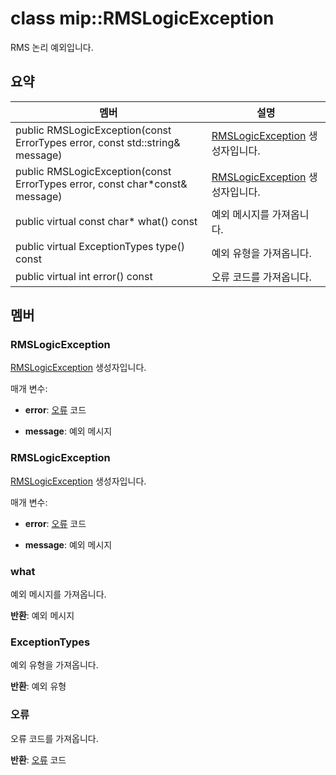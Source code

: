 # <a name="class-miprmslogicexception"></a>class mip::RMSLogicException 
RMS 논리 예외입니다.
  
## <a name="summary"></a>요약
 멤버                        | 설명                                
--------------------------------|---------------------------------------------
 public RMSLogicException(const ErrorTypes error, const std::string& message)  |  [RMSLogicException](class_mip_rmslogicexception.md) 생성자입니다.
 public RMSLogicException(const ErrorTypes error, const char*const& message)  |  [RMSLogicException](class_mip_rmslogicexception.md) 생성자입니다.
 public virtual const char* what() const  |  예외 메시지를 가져옵니다.
 public virtual ExceptionTypes type() const  |  예외 유형을 가져옵니다.
 public virtual int error() const  |  오류 코드를 가져옵니다.
  
## <a name="members"></a>멤버
  
### <a name="rmslogicexception"></a>RMSLogicException
[RMSLogicException](class_mip_rmslogicexception.md) 생성자입니다.

매개 변수:  
* **error**: [오류](class_mip_error.md) 코드 


* **message**: 예외 메시지


  
### <a name="rmslogicexception"></a>RMSLogicException
[RMSLogicException](class_mip_rmslogicexception.md) 생성자입니다.

매개 변수:  
* **error**: [오류](class_mip_error.md) 코드 


* **message**: 예외 메시지


  
### <a name="what"></a>what
예외 메시지를 가져옵니다.

  
**반환**: 예외 메시지
  
### <a name="exceptiontypes"></a>ExceptionTypes
예외 유형을 가져옵니다.

  
**반환**: 예외 유형
  
### <a name="error"></a>오류
오류 코드를 가져옵니다.

  
**반환**: [오류](class_mip_error.md) 코드
